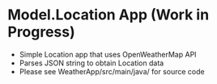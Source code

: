 # Model.Location App (Work in Progress)
 - Simple Location app that uses OpenWeatherMap API
 - Parses JSON string to obtain Location data
 - Please see WeatherApp/src/main/java/ for source code
